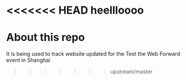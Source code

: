 <<<<<<< HEAD
heellloooo
=======
# About this repo

It is being used to track website updated for the Test the Web Forward event in Shanghai
>>>>>>> upstream/master

